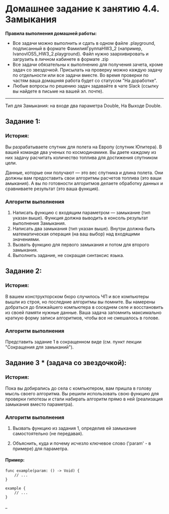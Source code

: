 # Домашнее задание к занятию 4.4. Замыкания

**Правила выполнения домашней работы:** 
* Все задачи можно выполнить и сдать в одном файле .playground, подписанный в формате ФамилияГруппаHW3_2 (например, IvanovIOS5_HW3_2.playground). Файл нужно заархивировать и загрузить в личном кабинете в формате .zip
* Все задачи обязательны к выполнению для получения зачета, кроме задач со звездочкой. Присылать на проверку можно каждую задачу по отдельности или все задачи вместе. Во время проверки по частям ваша домашняя работа будет со статусом "На доработке".
* Любые вопросы по решению задач задавайте в чате Slack (ссылку вы найдете в письме на вашей эл. почте).

---
Тип для Замыкания: на входе два параметра Double, На Выходе Double.

## Задание 1:

### История:

Вы разрабатываете спутник для полета на Европу (спутник Юпитера). В вашей команде два ученых по космодинамике. Вы даете каждому из них задачу расчитать количество топлива для достижения спутником цели. 

Данные, которые они получают — это вес спутника и длина полета. Они должны вам предоставить свои алгоритмы расчетов топлива (это ваши амыкания). А вы по готовности алгоритмов делаете обработку данных и сравниваете результат (это ваша функция).

### Алгоритм выполнения

1. Написать функцию с входящим параметром — замыкание (тип указан выше). Функция должна выводить в консоль результат выполнения Замыкания.
2. Написать два замыкания (тип указан выше). Внутри должна быть математическая операция (на ваш выбор) над входящими значениями.
3. Вызвать функцию для первого замыкания и потом для второго замыкания.
4. Выполнить задание, не сокращая синтаксис языка.

## Задание 2:

### История:

В вашем конструкторском бюро случилось ЧП и все компьютеры вышли из строя, но последние алгоритмы вы помните. Вы намерены добраться до ближайшего компьютера в соседнем селе и восстановить из своей памяти нужные данные. Ваша задача запомнить максимально краткую форму записи алгоритмов, чтобы все не смешалось в голове.

### Алгоритм выполнения

Представить задание 1 в сокращенном виде (см. пункт лекции "Сокращения для замыканий").

## Задание 3 * (задача со звездочкой):

### История:

Пока вы добирались до села с компьютером, вам пришла в голову мысль своего алгоритма. Вы решили использовать свою функцию для проверки гипотезы и стали набирать алгоритм прямо в ней (реализация замыкания вместо параметра).

### Алгоритм выполнения

1. Вызвать функцию из задания 1, определив ей замыкание самостоятельно (не передавая).

2. Объяснить, куда и почему исчезло ключевое слово ('param' - в примере) для параметра.

#### Пример:
```
func example(param: () -> Void) {
    // ...
}
    
example {
    // ...
}
```
_
